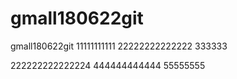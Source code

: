 # gmall180622git
gmall180622git
11111111111
22222222222222
333333

222222222222224
444444444444
55555555
